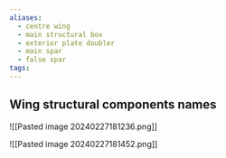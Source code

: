 ```yaml
---
aliases:
  - centre wing
  - main structural box
  - exterior plate doubler
  - main spar 
  - false spar
tags:
---
```


## Wing structural components names



![[Pasted image 20240227181236.png]]

![[Pasted image 20240227181452.png]]
